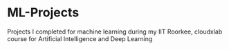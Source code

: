 # ML-Projects
Projects I completed for machine learning during my IIT Roorkee, cloudxlab course for Artificial Intelligence and Deep Learning
